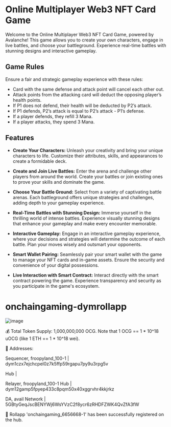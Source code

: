 # Online Multiplayer Web3 NFT Card Game



Welcome to the Online Multiplayer Web3 NFT Card Game, powered by Avalanche! This game allows you to create your own characters, engage in live battles, and choose your battleground. Experience real-time battles with stunning designs and interactive gameplay.

## Game Rules

Ensure a fair and strategic gameplay experience with these rules:

- Card with the same defense and attack point will cancel each other out.
- Attack points from the attacking card will deduct the opposing player’s health points.
- If P1 does not defend, their health will be deducted by P2’s attack.
- If P1 defends, P2’s attack is equal to P2’s attack - P1’s defense.
- If a player defends, they refill 3 Mana.
- If a player attacks, they spend 3 Mana.

## Features

- **Create Your Characters:** Unleash your creativity and bring your unique characters to life. Customize their attributes, skills, and appearances to create a formidable deck.

- **Create and Join Live Battles:** Enter the arena and challenge other players from around the world. Create your battles or join existing ones to prove your skills and dominate the game.

- **Choose Your Battle Ground:** Select from a variety of captivating battle arenas. Each battleground offers unique strategies and challenges, adding depth to your gameplay experience.

- **Real-Time Battles with Stunning Design:** Immerse yourself in the thrilling world of intense battles. Experience visually stunning designs that enhance your gameplay and make every encounter memorable.

- **Interactive Gameplay:** Engage in an interactive gameplay experience, where your decisions and strategies will determine the outcome of each battle. Plan your moves wisely and outsmart your opponents.

- **Smart Wallet Pairing:** Seamlessly pair your smart wallet with the game to manage your NFT cards and in-game assets. Ensure the security and convenience of your digital possessions.

- **Live Interaction with Smart Contract:** Interact directly with the smart contract powering the game. Experience transparency and security as you participate in the game's ecosystem.

# onchaingaming-dymrollapp

![image](https://github.com/kamalbuilds/onchaingaming-dymrollapp/assets/95926324/4b88e421-06d6-4975-aaae-c65cefedacd1)

💰 Total Token Supply: 1,000,000,000 OCG. Note that 1 OCG == 1 * 10^18 uOCG (like 1 ETH == 1 * 10^18 wei).

🔑 Addresses:

  Sequencer, froopyland_100-1    | dym1czx7ejchcpel0z7k5ffp59rgapu7py9u3rpg5v
  
  Hub   |
  
  Relayer, froopyland_100-1 Hub  | dym12gamp5fpyep433c8pqm50x40xggrvhr4kkjrkz
  
  DA, avail Network              | 5GBtyGeqJscBENYWj6WsYVzC2f8ycr6zRHDFZWK4QvZfA3fW

  💈 Rollapp 'onchaingaming_6656668-1' has been successfully registered on the hub.
